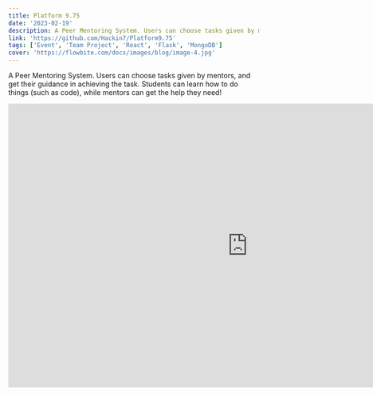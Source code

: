 ```yaml
---
title: Platform 9.75
date: '2023-02-19'
description: A Peer Mentoring System. Users can choose tasks given by mentors, and get their guidance in achieving the task. Students can learn how to do things (such as code), while mentors can get the help they need!
link: 'https://github.com/Hackin7/Platform9.75'
tags: ['Event', 'Team Project', 'React', 'Flask', 'MongoDB']
cover: 'https://flowbite.com/docs/images/blog/image-4.jpg'
---
```


A Peer Mentoring System. Users can choose tasks given by mentors, and get their guidance in achieving the task. Students can learn how to do things (such as code), while mentors can get the help they need!

<iframe src="https://docs.google.com/presentation/d/e/2PACX-1vSi0r5UhGkPzhSAZtG_Pzkue1jcdj0ehU2paZjSL_08vnYU62U-Cqo03SjLLKGkQKYwyuA5dxn9tq8X/embed?start=false&loop=false&delayms=3000" frameborder="0" width="960" height="569" allowfullscreen="true" mozallowfullscreen="true" webkitallowfullscreen="true"></iframe>
